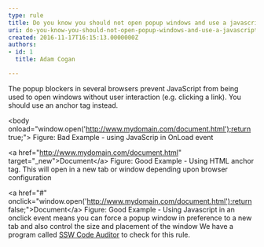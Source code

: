 ```yaml
---
type: rule
title: Do you know you should not open popup windows and use a javascript modal instead?
uri: do-you-know-you-should-not-open-popup-windows-and-use-a-javascript-modal-instead
created: 2016-11-17T16:15:13.0000000Z
authors:
- id: 1
  title: Adam Cogan

---
```


The popup blockers in several browsers prevent JavaScript from being used to open windows without user interaction (e.g. clicking a link). You should use an anchor tag instead.
 
&lt;body onload="window.open('http://www.mydomain.com/document.html');return true;"&gt;
Figure: Bad Example - using JavaScrip in OnLoad event

&lt;a href="http://www.mydomain.com/document.html" target="\_new"&gt;Document&lt;/a&gt;
Figure: Good Example - Using HTML anchor tag. This will open in a new tab or window depending upon browser configuration

&lt;a href="#" onclick="window.open('http://www.mydomain.com/document.html');return false;"&gt;Document&lt;/a&gt;
Figure: Good Example - Using Javascript in an onclick event means you can force a popup window in preference to a new tab and also control the size and placement of the window
We have a program called [SSW Code Auditor](https&#58;//www.ssw.com.au/ssw/CodeAuditor/) to check for this rule.
